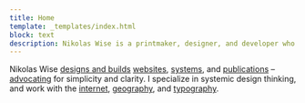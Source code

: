 ```yaml
---
title: Home
template: _templates/index.html
block: text
description: Nikolas Wise is a printmaker, designer, and developer who specializes in design critique, systems thinking, and the interaction between classical techniques and contemporary technology.
---
```


Nikolas Wise [designs and builds](/projects) [websites](/projects/arcgis-for-developers), [systems](/projects/calcite-web), and [publications](/projects/heavy-pop) – [advocating](/texts) for simplicity and clarity. I specialize in systemic design thinking, and work with the [internet](/projects/node-arcgis), [geography](/projects/axioms), and [typography](/projects/typecabinet).